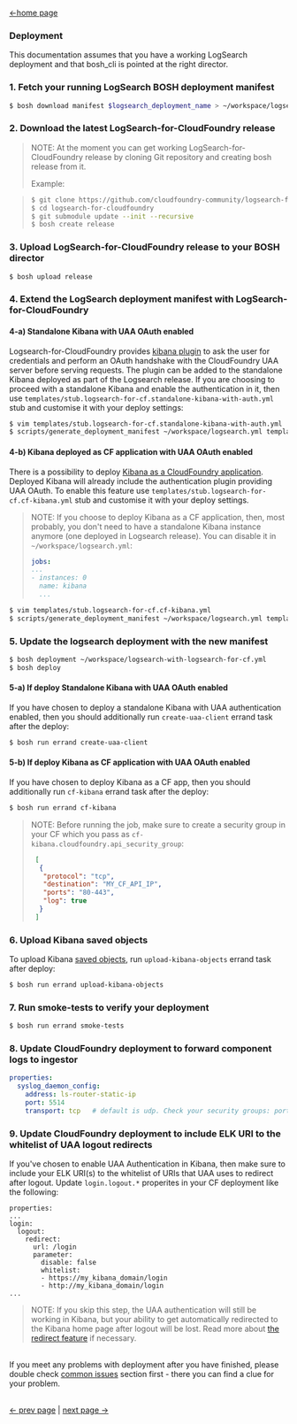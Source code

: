 [<-home page](../README.md)

### Deployment

This documentation assumes that you have a working LogSearch deployment and that bosh_cli is pointed at the right director.

### 1. Fetch your running LogSearch BOSH deployment manifest

```sh
$ bosh download manifest $logsearch_deployment_name > ~/workspace/logsearch.yml
```

### 2. Download the latest LogSearch-for-CloudFoundry release

> NOTE: At the moment you can get working LogSearch-for-CloudFoundry release by cloning Git repository and creating bosh release from it.
> 
> Example:

> ```sh
> $ git clone https://github.com/cloudfoundry-community/logsearch-for-cloudfoundry.git
> $ cd logsearch-for-cloudfoundry
> $ git submodule update --init --recursive
> $ bosh create release
> ```

### 3. Upload LogSearch-for-CloudFoundry release to your BOSH director

```sh
$ bosh upload release
```

### 4. Extend the LogSearch deployment manifest with LogSearch-for-CloudFoundry

#### 4-a) Standalone Kibana with UAA OAuth enabled

Logsearch-for-CloudFoundry provides [kibana plugin](https://github.com/logsearch/logsearch-for-cloudfoundry/tree/develop/src/kibana-cf_authentication) to ask the user for credentials and perform an OAuth handshake with the CloudFoundry UAA server before serving requests. The plugin can be added to the standalone Kibana deployed as part of the Logsearch release. If you are choosing to proceed with a standalone Kibana and enable the authentication in it, then use `templates/stub.logsearch-for-cf.standalone-kibana-with-auth.yml` stub and customise it with your deploy settings:

```sh
$ vim templates/stub.logsearch-for-cf.standalone-kibana-with-auth.yml
$ scripts/generate_deployment_manifest ~/workspace/logsearch.yml templates/stub.logsearch-for-cf.standalone-kibana-with-auth.yml > ~/workspace/logsearch-with-logsearch-for-cf.yml
```

#### 4-b) Kibana deployed as CF application with UAA OAuth enabled

There is a possibility to deploy [Kibana as a CloudFoundry application](features.md#possibility-to-deploy-kibana-as-cloudfoundry-application). Deployed Kibana will already include the authentication plugin providing UAA OAuth. To enable this feature use `templates/stub.logsearch-for-cf.cf-kibana.yml` stub and customise it with your deploy settings.

> NOTE: If you choose to deploy Kibana as a CF application, then, most probably, you don't need to have a standalone Kibana instance anymore (one deployed in Logsearch release). You can disable it in `~/workspace/logsearch.yml`:
> ```yml
> jobs:
> ...
> - instances: 0
>   name: kibana
>   ...
> ```

```sh
$ vim templates/stub.logsearch-for-cf.cf-kibana.yml
$ scripts/generate_deployment_manifest ~/workspace/logsearch.yml templates/stub.logsearch-for-cf.cf-kibana.yml > ~/workspace/logsearch-with-logsearch-for-cf.yml
```

### 5. Update the logsearch deployment with the new manifest

```sh
$ bosh deployment ~/workspace/logsearch-with-logsearch-for-cf.yml
$ bosh deploy
```

#### 5-a) If deploy Standalone Kibana with UAA OAuth enabled

If you have chosen to deploy a standalone Kibana with UAA authentication enabled, then you should additionally run `create-uaa-client` errand task after the deploy:

```sh
$ bosh run errand create-uaa-client
```

#### 5-b) If deploy Kibana as CF application with UAA OAuth enabled

If you have chosen to deploy Kibana as a CF app, then you should additionally run `cf-kibana` errand task after the deploy:

```sh
$ bosh run errand cf-kibana
```
> NOTE: Before running the job, make sure to create a security group in your CF which you pass as `cf-kibana.cloudfoundry.api_security_group`:
>
> ```json
>  [
>   {
>    "protocol": "tcp",
>    "destination": "MY_CF_API_IP",
>    "ports": "80-443",
>    "log": true 
>   }
>  ]
> ```

### 6. Upload Kibana saved objects

To upload Kibana [saved objects](features.md#kibana-saved-objects), run `upload-kibana-objects` errand task after deploy:

```sh
$ bosh run errand upload-kibana-objects
```

### 7. Run smoke-tests to verify your deployment

```sh
$ bosh run errand smoke-tests
```

### 8. Update CloudFoundry deployment to forward component logs to ingestor

```yaml
properties:
  syslog_daemon_config:
    address: ls-router-static-ip    
    port: 5514
    transport: tcp   # default is udp. Check your security groups: port + transport should be open 
```

### 9. Update CloudFoundry deployment to include ELK URI to the whitelist of UAA logout redirects

If you've chosen to enable UAA Authentication in Kibana, then make sure to include your ELK URI(s) to the whitelist of URIs that UAA uses to redirect after logout. Update `login.logout.*` properites in your CF deployment like the following:

```
properties:
...
login:
  logout:
    redirect:
      url: /login
      parameter:
        disable: false
        whitelist:
        - https://my_kibana_domain/login
        - http://my_kibana_domain/login
...
```
> NOTE: If you skip this step, the UAA authentication will still be working in Kibana, but your ability to get automatically redirected to the Kibana home page after logout will be lost. Read more about [the redirect feature](features.md#redirect-after-logout) if necessary.

</br>If you meet any problems with deployment after you have finished, please double check [common issues](troubleshooting.md#common-issues) section first - there you can find a clue for your problem.

</br>[<- prev page](jobs.md) | [next page ->](logs-parsing.md)
